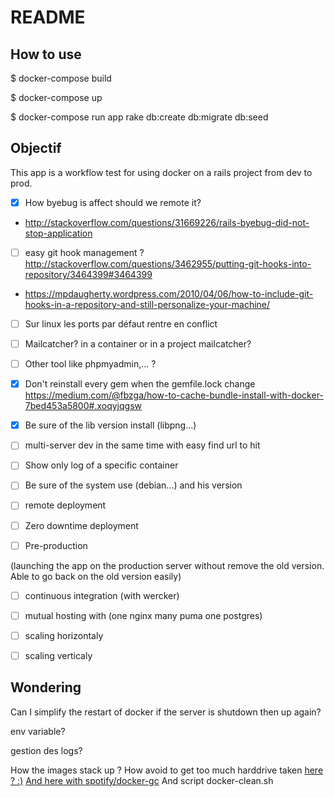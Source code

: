 # README

## How to use

$ docker-compose build

$ docker-compose up

$ docker-compose run app rake db:create db:migrate db:seed

## Objectif

This app is a workflow test for using docker on a rails project from dev to prod.

* [x] How byebug is affect should we remote it?
* http://stackoverflow.com/questions/31669226/rails-byebug-did-not-stop-application
 
* [ ] easy git hook management ? http://stackoverflow.com/questions/3462955/putting-git-hooks-into-repository/3464399#3464399
* https://mpdaugherty.wordpress.com/2010/04/06/how-to-include-git-hooks-in-a-repository-and-still-personalize-your-machine/

* [ ] Sur linux les ports par défaut rentre en conflict

* [ ] Mailcatcher? in a container or in a project mailcatcher?

* [ ] Other tool like phpmyadmin,... ?

* [x] Don't reinstall every gem when the gemfile.lock change
https://medium.com/@fbzga/how-to-cache-bundle-install-with-docker-7bed453a5800#.xoqyjqgsw

* [x] Be sure of the lib version install (libpng...)

* [ ] multi-server dev in the same time with easy find url to hit

* [ ] Show only log of a specific container

* [ ] Be sure of the system use (debian...) and his version

* [ ] remote deployment

* [ ] Zero downtime deployment

* [ ] Pre-production

 (launching the app on the production server without remove the old version. Able to go back on the old version easily)

* [ ] continuous integration (with wercker)

* [ ] mutual hosting with (one nginx many puma one postgres)

* [ ] scaling horizontaly

* [ ] scaling verticaly



## Wondering

Can I simplify the restart of docker if the server is shutdown then up again?

env variable?

gestion des logs?

How the images stack up ? How avoid to get too much harddrive taken
[here ? :)](https://gist.github.com/ngpestelos/4fc2e31e19f86b9cf10b)
[And here with spotify/docker-gc](https://github.com/spotify/docker-gc)
And script docker-clean.sh
